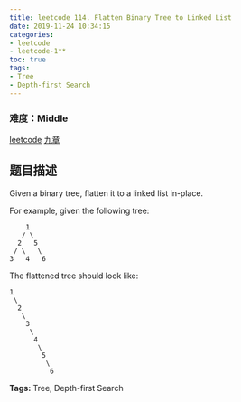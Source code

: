 ```yaml
---
title: leetcode 114. Flatten Binary Tree to Linked List
date: 2019-11-24 10:34:15
categories:
- leetcode
- leetcode-1**
toc: true
tags:
- Tree
- Depth-first Search
---
```

### 难度：Middle

<a href="https://leetcode.com/problems/flatten-binary-tree-to-linked-list/">leetcode</a>
<a href="https://www.jiuzhang.com/solution/flatten-binary-tree-to-linked-list/">九章</a>
## 题目描述
Given a binary tree, flatten it to a linked list in-place.

For example, given the following tree:
        
        1
       / \
      2   5
     / \   \
    3   4   6
    

The flattened tree should look like:
        
    1
     \
      2
       \
        3
         \
          4
           \
            5
             \
              6
    


**Tags:** Tree, Depth-first Search

**Difficulty:** Medium
## 答案
<!--more-->
```java
class Solution {
    public void flatten(TreeNode root) {
        if(root==null || (root.left==null && root.right==null)) return;
        if(root.left!=null) {
            flatten(root.left);
            if(root.right==null){
                root.right = root.left;
            }
            else{
                TreeNode temp = root.right;
                root.right = root.left;
                // 左边的叶子节点
                TreeNode leftBottom = root.left;
                while(leftBottom.right!=null){
                    leftBottom = leftBottom.right;
                }
                leftBottom.right = temp;
                flatten(temp);
            }
            // 记得将左树清空
            root.left = null;
        }else{
            flatten(root.right);
        }
    }
}
```
